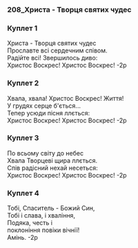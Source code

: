 ### 208_Христа - Творця святих чудес
### Куплет 1
Христа - Творця святих чудес <br/>Прославте всі сердечним співом.<br/>Радійте всі! Звершилось диво: <br/>Христос Воскрес! Христос Воскрес! -2р
### Куплет 2
Хвала, хвала! Христос Воскрес! Життя! <br/>У грудях серце б'ється...<br/>Тепер усюди пісня ллється: <br/>Христос Воскрес! Христос Воскрес! -2р
### Куплет 3
По всьому світу до небес <br/>Хвала Творцеві щира ллється.<br/>Спів радісний нехай несеться: <br/>Христос Воскрес! Христос Воскрес! -2р
### Куплет 4
Тобі, Спаситель - Божий Син, <br/>Тобі і слава, і хваління,<br/>Подяка, честь і <br/>поклоніння повіки вічнії! <br/>Амінь. -2р

